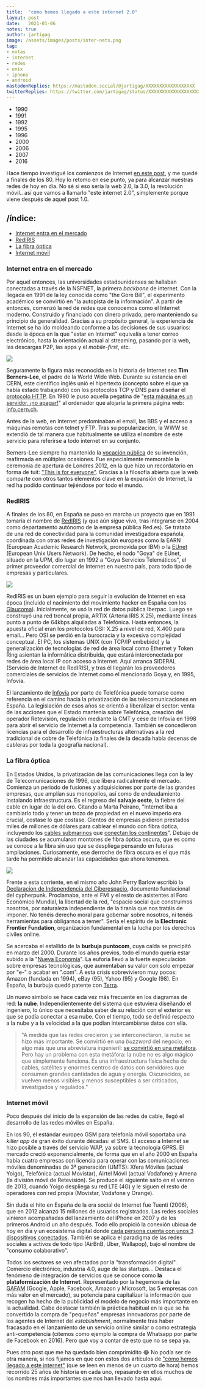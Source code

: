 ```yaml
---
title:  "cómo hemos llegado a este internet 2.0"
layout: post
date:   2021-01-06
notes: true
author: jartigag
image: /assets/images/posts/inter-nets.png
tag:
- notas
- internet
- redes
- unix
- iphone
- android
mastodonReplies: https://mastodon.social/@jartigag/XXXXXXXXXXXXXXXXXX
twitterReplies: https://twitter.com/jartigag/status/XXXXXXXXXXXXXXXXXXX
---
```


<script type="text/javascript" src="https://code.jquery.com/jquery-3.4.1.min.js"></script>
<link rel="stylesheet" media="all" href="{{site.baseurl}}/src/scroll-timeline.css">
<script type="text/javascript" src="{{site.baseurl}}/src/scroll-timeline.js"></script>

<nav class="timeline__nav">
  <ul>
    <li><span>1990</span></li>
    <li><span>1991</span></li>
    <li><span>1992</span></li>
    <li><span>1995</span></li>
    <li><span>1996</span></li>
    <li><span>2000</span></li>
    <li><span>2006</span></li>
    <li><span>2007</span></li>
    <li><span>2016</span></li>
  </ul>
</nav>

Hace tiempo investigué los comienzos de Internet [en este post]({{site.baseurl}}/como-hemos-llegado-a-este-internet), y me quedé a finales de
los 80. Hoy lo retomo en ese punto, ya para alcanzar nuestras redes de hoy en día. No sé si eso sería la web 2.0, la 3.0, la revolución móvil..
así que vamos a llamarlo "este internet 2.0", simplemente porque viene después de aquel post 1.0.

## /índice:

<!-- vim-markdown-toc GFM -->

* [Internet entra en el mercado](#internet-entra-en-el-mercado)
* [RedIRIS](#rediris)
* [La fibra óptica](#la-fibra-óptica)
* [Internet móvil](#internet-móvil)

<!-- vim-markdown-toc -->

### Internet entra en el mercado

Por aquel entonces, las universidades estadounidenses se hallaban conectadas a través de la NSFNET, la primera *backbone* de internet. Con la llegada en
1991 de la ley conocida como "the Gore Bill", el experimento académico se convirtió en "la autopista de la información". A partir de entonces, comenzó
la red de redes que conocemos como el Internet moderno. Construido y financiado con dinero privado, pero manteniendo su principio de generalidad. Gracias
a su propósito general, la experiencia de Internet se ha ido moldeando conforme a las decisiones de sus usuarios: desde la época en la que "estar en Internet"
equivalía a tener correo electrónico, hasta la orientación actual al streaming, pasando por la web, las descargas P2P, las apps y el *mobile-first*, etc.

[![](https://upload.wikimedia.org/wikipedia/commons/4/41/NSFNET-traffic-visualization-1991.jpg)](https://en.wikipedia.org/wiki/National_Science_Foundation_Network#/media/File:NSFNET-traffic-visualization-1991.jpg)

Seguramente la figura más reconocida en la historia de Internet sea **Tim Berners-Lee**, el padre de la World Wide Web. Durante su estancia en el CERN,
este científico inglés unió el hipertexto (concepto sobre el que ya había estado trabajando) con los protocolos TCP y DNS para diseñar el [protocolo HTTP](https://www.w3.org/People/Berners-Lee/Kids.html).
En <span class="milestone">1990</span> le puso aquella pegatina de "[esta máquina es un servidor, ¡no apagar!](https://en.wikipedia.org/wiki/Tim_Berners-Lee#/media/File:First_Web_Server.jpg)"
al ordenador que alojaría la primera página web: [info.cern.ch](http://info.cern.ch/).

Antes de la web, en Internet predominaban el email, las BBS y el acceso a máquinas remotas con telnet y FTP. Tras su popularización, la WWW se
extendió de tal manera que habitualmente se utiliza el nombre de este servicio para referirse a todo internet en su conjunto.

Berners-Lee siempre ha mantenido la [vocación pública](https://achievement.org/achiever/sir-timothy-berners-lee/#interview) de su invención,
reafirmada en múltiples ocasiones. Fue especialmente memorable la ceremonia de apertura de Londres 2012, en la que hizo un recordatorio en forma de tuit:
["This is for everyone"](https://en.wikipedia.org/wiki/Tim_Berners-Lee#/media/File:This_is_for_Everyone.jpg). Gracias a la filosofía abierta que la web
comparte con otros tantos elementos clave en la expansión de Internet, la red ha podido continuar tejiéndose por todo el mundo.

### RedIRIS

[](https://www.elsaltodiario.com/tecnologia/rediris-historia-privatizacion-plataforma-espanola-alternativa-silicon-valley)

A finales de los 80, en España se puso en marcha un proyecto que en <span class="milestone">1991</span> tomaría el nombre de [RedIRIS](http://www.rediris.es/difusion/publicaciones/boletin/)
(y que aún sigue vivo, tras integrarse en 2004 como departamento autónomo de la empresa pública Red.es). Se trataba de una red de conectividad para
la comunidad investigadora española, coordinada con otras redes de investigación europeas como la EARN (European Academic Research Network, promovida
por IBM) o la [EUnet](https://es.wikipedia.org/wiki/EUnet) (European Unix Users Network). De hecho, el nodo "Goya" de EUnet, situado en la UPM, dio
lugar en <span class="milestone">1992</span> a "Goya Servicios Telemáticos", el primer proveedor comercial de Internet en nuestro país, para todo tipo
de empresas y particulares.

[![]({{site.baseurl}}/assets/images/posts/red_earn_europa_1985-andreu_vea_tesis_doctoral_2002.jpg)](https://www.ontsi.red.es/sites/ontsi/files/50%20A%C3%B1os%20de%20la%20Red%20de%20Redes.pdf#page=143)

RedIRIS es un buen ejemplo para seguir la evolución de Internet en esa época (incluido el nacimiento del movimiento hacker en España con los [Glaucoma](https://hackstory.net/Glaucoma)).
Inicialmente, se usó la red de datos pública Iberpac. Luego se construyó una red troncal propia, ARTIX (Arteria IRIS X.25), mediante líneas punto a
punto de 64kbps alquiladas a Telefónica. Hasta entonces, la apuesta oficial eran los protocolos OSI: X.25 a nivel de red, X.400 para email... Pero OSI
se perdió en la burocracia y la excesiva complejidad conceptual. El PC, los sistemas UNIX (con TCP/IP embebido) y la generalización de tecnologías de
red de área local como Ethernet y Token Ring asientan la informática distribuida, que estará interconectada por redes de área local IP con acceso a
Internet. Aquí arranca SIDERAL (Servicio de Internet de RedIRIS), y tras él llegarán los proveedores comerciales de servicios de Internet como el
mencionado Goya y, en <span class="milestone">1995</span>, Infovía.

El lanzamiento de [Infovía](https://www.microsiervos.com/archivo/internet/20-anos-de-la-presentacion-de-infovia.html) por parte de Telefónica puede
tomarse como referencia en el camino hacia la privatización de las telecomunicaciones en España. La legislación de esos años se orientó a liberalizar
el sector: venta de las acciones que el Estado mantenía sobre Telefónica, creación del operador Retevisión, regulación mediante la CMT y cese de Infovía
en 1998 para abrir el servicio de Internet a la competencia. También se concedieron licencias para el desarrollo de
infraestructuras alternativas a la red tradicional de cobre de Telefónica (a finales de la década había decenas de cableras por toda la geografía nacional).

### La fibra óptica

En Estados Unidos, la privatización de las comunicaciones llega con la ley de Telecomunicaciones de <span class="milestone">1996</span>, que libera radicalmente
el mercado. Comienza un periodo de fusiones y adquisiciones por parte de las grandes empresas, que amplían sus monopolios, así como de endeudamiento instalando
infraestructura. Es el regreso del **salvaje oeste**, la fiebre del cable en lugar de la del oro. Citando a Marta Peirano, "Internet iba a cambiarlo todo
y tener un trozo de propiedad en el nuevo imperio era crucial, costase lo que costase. Cientos de empresas pidieron prestados miles de millones de dólares
para cablear el mundo con fibra óptica, incluyendo los [cables submarinos](https://atlantic-cable.com/Cables/CableTimeLine/index2001.htm) que [conectan los continentes](https://submarine-cable-map-2020.telegeography.com/)".
Debajo de las ciudades se acumularon montones de fibra óptica oscura, que es como se conoce a la fibra sin uso que se despliega pensando en futuras ampliaciones.
Curiosamente, ese derroche de fibra oscura es el que más tarde ha permitido alcanzar las capacidades que ahora tenemos.

[![]({{site.baseurl}}/assets/images/posts/psinet_world.png)](https://personalpages.manchester.ac.uk/staff/m.dodge/cybergeography/atlas/more_isp_maps.html)

Frente a esta corriente, en el mismo año John Perry Barlow escribió la [Declaracion de Independencia del Ciberespacio](https://www.eff.org/es/cyberspace-independence),
documento fundacional del cypherpunk. Proclamaba, ante el FMI y el resto de asistentes al Foro Económico Mundial, la libertad de la red, "espacio social
que construimos nosotros, por naturaleza independiente de la tiranía que nos tratáis de imponer. No tenéis derecho moral para gobernar sobre nosotros,
ni tenéis herramientas para obligarnos a temer". Sería el espíritu de la **Electronic Frontier Fundation**, organización fundamental en la lucha por
los derechos civiles online.

Se acercaba el estallido de la **burbuja puntocom**, cuya caída se precipitó en marzo del <span class="milestone">2000</span>. Durante los años previos,
todo el mundo quería estar subido a la "[Nueva Economía](https://es.wikipedia.org/wiki/Nueva_econom%C3%ADa)". La euforia llevó a la fuerte especulación
sobre empresas tecnológicas, que aumentaban su valor con solo empezar por "e-" o acabar en ".com". A esta crisis sobrevivieron muy pocos: Amazon (fundada
en 1994), eBay (95), Yahoo (95) y Google (98). En España, la burbuja quedó patente con [Terra](https://elpais.com/tecnologia/2005/07/15/actualidad/1121416078_850215.html).


Un nuevo símbolo se hace cada vez más frecuente en los diagramas de red: **la nube**. Independientemente del sistema que estuviera diseñando el ingeniero,
lo único que necesitaba saber de su relación con el exterior es que se podía conectar a esa nube. Con el tiempo, todo se definió respecto a la nube y a la
velocidad a la que podían intercambiarse datos con ella.

> "A medida que las redes crecieron y se interconectaron, la nube se hizo más importante. Se convirtió en una *buzzword* del negocio, en algo más que una
> abreviatura ingenieril: [se convirtió en una metáfora](https://www.theguardian.com/books/2018/jun/15/rise-of-the-machines-has-technology-evolved-beyond-our-control-).
> Pero hay un problema con esta metáfora: la nube no es algo mágico que simplemente funciona. Es una infraestructura física hecha de cables, satélites y
> enormes centros de datos con servidores que consumen grandes cantidades de agua y energía. Oscurecidos, se vuelven menos visibles y menos susceptibles
> a ser criticados, investigados y regulados."

### Internet móvil

Poco después del inicio de la expansión de las redes de cable, llegó el desarrollo de las redes móviles en España.

En los 90, el estándar europeo GSM para telefonía móvil soportaba una *killer app* de gran éxito durante décadas: el SMS. El acceso a Internet se hizo
posible a través del servicio WAP, ya sobre la tecnología GPRS. El mercado creció exponencialmente, de forma que en el año 2000 en España había cuatro
empresas con licencia para operar con las comunicaciones móviles denominadas de 3ª generación (UMTS): Xfera Móviles (actual Yoigo), Telefónica (actual
Movistar), Airtel Móvil (actual Vodafone) y Amena (la división móvil de Retevisión). Se produce el siguiente salto en el verano de 2013, cuando Yoigo
despliega su red LTE (4G) y le siguen el resto de operadores con red propia (Movistar, Vodafone y Orange).

Sin duda el hito en España de la era social de Internet fue Tuenti (<span class="milestone">2006</span>), que en 2012 alcanzó 15 millones de usuarios
registrados. Las redes sociales vinieron acompañadas del lanzamiento del iPhone en <span class="milestone">2007</span> y de los primeros Android un año
después. Todo ello propició la conexión ubicua de hoy en día y un ecosistema digital donde [cada persona cuenta con unos 3 dispositivos conectados](https://www.cisco.com/c/en/us/solutions/executive-perspectives/annual-internet-report/infographic-c82-741491.html).
También se aplica el paradigma de las redes sociales a activos de todo tipo (AirBnB, Uber, Wallapop), bajo el nombre de "consumo colaborativo".

Todos los sectores se ven afectados por la "transformación digital". Comercio electrónico, industria 4.0, auge de las startups... Destaca el fenómeno
de integración de servicios que se conoce como **la plataformización de Internet**. Representado por la hegemonía de las [GAFAM](https://en.wikipedia.org/wiki/Big_Tech)
(Google, Apple, Facebook, Amazon y Microsoft, las 5 empresas con más valor en el mercado), su potencia para capitalizar la información que recogen ha
hecho de la publicidad el modelo de negocio más importante en la actualidad. Cabe destacar también la práctica habitual en la que se ha convertido la
compra de "pequeñas" empresas innovadoras por parte de los agentes de Internet del *establishment*, normalmente tras haber fracasado en el lanzamiento
de un servicio online similar o como estrategia anti-competencia (citemos como ejemplo la compra de Whatsapp por parte de Facebook en <span class="milestone">2016</span>).
Pero qué voy a contar de esto que no se sepa ya.

Pues otro post que me ha quedado bien comprimidito 😂 No podía ser de otra manera, si nos fijamos en que con estos dos artículos de ["cómo hemos llegado
a este internet"]({{site.baseurl}}/como-hemos-llegado-a-este-internet) (que se leen en menos de un cuarto de hora) hemos recorrido 25 años de historia
en cada uno, repasando en ellos muchos de los nombres más importantes que nos han llevado hasta aquí.
